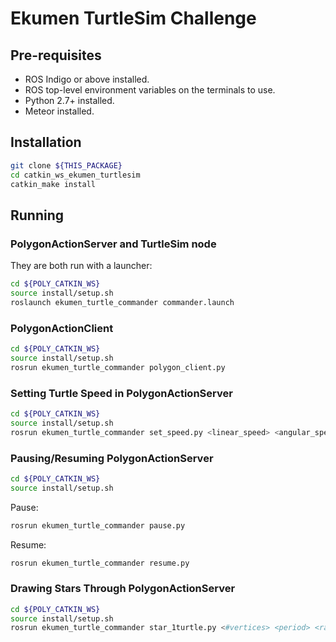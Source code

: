 # Ekumen TurtleSim Challenge

## Pre-requisites
* ROS Indigo or above installed.
* ROS top-level environment variables on the terminals to use.
* Python 2.7+ installed.
* Meteor installed.

## Installation
```bash
git clone ${THIS_PACKAGE}
cd catkin_ws_ekumen_turtlesim
catkin_make install
```

## Running

### PolygonActionServer and TurtleSim node
They are both run with a launcher:
```bash
cd ${POLY_CATKIN_WS}
source install/setup.sh
roslaunch ekumen_turtle_commander commander.launch
```

### PolygonActionClient
```bash
cd ${POLY_CATKIN_WS}
source install/setup.sh
rosrun ekumen_turtle_commander polygon_client.py
```

### Setting Turtle Speed in PolygonActionServer
```bash
cd ${POLY_CATKIN_WS}
source install/setup.sh
rosrun ekumen_turtle_commander set_speed.py <linear_speed> <angular_speed>
```

### Pausing/Resuming PolygonActionServer
```bash
cd ${POLY_CATKIN_WS}
source install/setup.sh
```
Pause:
```bash
rosrun ekumen_turtle_commander pause.py
```
Resume:
```bash
rosrun ekumen_turtle_commander resume.py
```

### Drawing Stars Through PolygonActionServer
```bash
cd ${POLY_CATKIN_WS}
source install/setup.sh
rosrun ekumen_turtle_commander star_1turtle.py <#vertices> <period> <radius>
```

